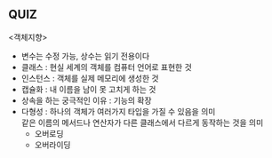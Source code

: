 ## QUIZ
<객체지향>
- 변수는 수정 가능, 상수는 읽기 전용이다
- 클래스 : 현실 세계의 객체를 컴퓨터 언어로 표현한 것
- 인스턴스 : 객체를 실제 메모리에 생성한 것
- 캡슐화 : 내 이름을 남이 못 고치게 하는 것
- 상속을 하는 궁극적인 이유 : 기능의 확장
- 다형성 : 하나의 객체가 여러가지 타입을 가질 수 있음을 의미   
같은 이름의 메서드나 연산자가 다른 클래스에서 다르게 동작하는 것을 의미
  - 오버로딩
  - 오버라이딩

